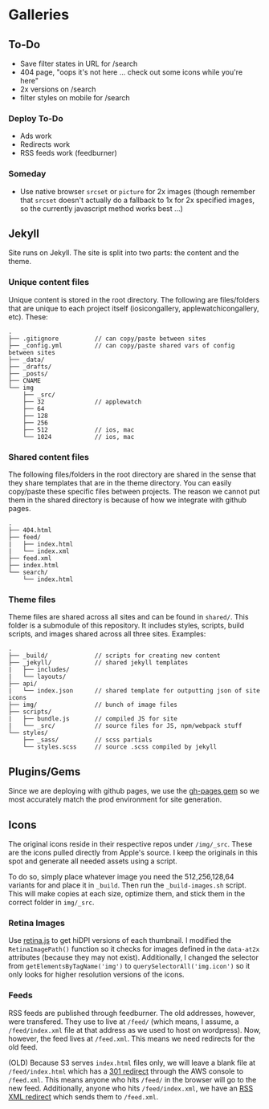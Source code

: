 # Galleries

## To-Do

- Save filter states in URL for /search
- 404 page, "oops it's not here ... check out some icons while you're here"
- 2x versions on /search
- filter styles on mobile for /search

###  Deploy To-Do

- Ads work
- Redirects work
- RSS feeds work (feedburner)

### Someday

- Use native browser `srcset` or `picture` for 2x images (though remember that `srcset` doesn't actually do a fallback to 1x for 2x specified images, so the currently javascript method works best ...)

## Jekyll

Site runs on Jekyll. The site is split into two parts: the content and the theme.

### Unique content files

Unique content is stored in the root directory. The following are files/folders that are unique to each project itself (iosicongallery, applewatchicongallery, etc). These:

```
.
├── .gitignore          // can copy/paste between sites
├── _config.yml         // can copy/paste shared vars of config between sites
├── _data/
├── _drafts/
├── _posts/
├── CNAME
└── img
    ├── _src/
    ├── 32              // applewatch
    ├── 64
    ├── 128
    ├── 256
    ├── 512             // ios, mac
    └── 1024            // ios, mac
```

### Shared content files

The following files/folders in the root directory are shared in the sense that they share templates that are in the theme directory. You can easily copy/paste these specific files between projects. The reason we cannot put them in the shared directory is because of how we integrate with github pages.

```
.
├── 404.html
├── feed/
|   ├── index.html
|   └── index.xml
├── feed.xml
├── index.html
└── search/
    └── index.html
```

### Theme files

Theme files are shared across all sites and can be found in `shared/`. This folder is a submodule of this repository. It includes styles, scripts, build scripts, and images shared across all three sites. Examples:

```
.
├── _build/             // scripts for creating new content
├── _jekyll/            // shared jekyll templates
|   ├── includes/
|   └── layouts/
├── api/
|   └── index.json      // shared template for outputting json of site icons
├── img/                // bunch of image files
├── scripts/
|   ├── bundle.js       // compiled JS for site
|   └── _src/           // source files for JS, npm/webpack stuff
└── styles/
    ├── _sass/          // scss partials
    └── styles.scss     // source .scss compiled by jekyll
```

## Plugins/Gems

Since we are deploying with github pages, we use the [gh-pages gem](https://github.com/github/pages-gem) so we most accurately match the prod environment for site generation.


## Icons

The original icons reside in their respective repos under `/img/_src`. These are the icons pulled directly from Apple's source. I keep the originals in this spot and generate all needed assets using a script.

To do so, simply place whatever image you need the 512,256,128,64 variants for and place it in `_build`. Then run the `_build-images.sh` script. This will make copies at each size, optimize them, and stick them in the correct folder in `img/_src`.


### Retina Images

Use [retina.js](https://github.com/imulus/retinajs) to get hiDPI versions of each thumbnail. I modified the `RetinaImagePath()` function so it checks for images defined in the `data-at2x` attributes (because they may not exist). Additionally, I changed the selector from `getElementsByTagName('img')` to `querySelectorAll('img.icon')` so it only looks for higher resolution versions of the icons.


### Feeds

RSS feeds are published through feedburner. The old addresses, however, were transfered. They use to live at `/feed/` (which means, I assume, a `/feed/index.xml` file at that address as we used to host on wordpress). Now, however, the feed lives at `/feed.xml`. This means we need redirects for the old feed.

(OLD) Because S3 serves `index.html` files only, we will leave a blank file at `/feed/index.html` which has a [301 redirect](http://aws.amazon.com/blogs/aws/amazon-s3-support-for-website-redirects/) through the AWS console to `/feed.xml`. This means anyone who hits `/feed/` in the browser will go to the new feed. Additionally, anyone who hits `/feed/index.xml`, we have an [RSS XML redirect](http://www.rssboard.org/redirect-rss-feed) which sends them to `/feed.xml`.
